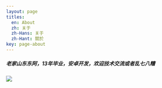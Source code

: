 ```yaml
---
layout: page
titles:
  en: About
  zh: 关于
  zh-Hans: 关于
  zh-Hant: 關於
key: page-about
---
```

##### 老家山东东阿，13年毕业，安卓开发，欢迎技术交流或者乱七八糟



![](http://oon96myva.bkt.clouddn.com/md/ajmaq.JPG)
